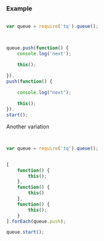 ### Example

```javascript

var queue = require('tq').queue();



queue.push(function() {
	console.log('next');

	this();

}).
push(function() {
	
	console.log("next");

	this();
}).
start();

```

Another variation

```javascript


var queue = require('tq').queue();


[
	function() {
		this();
	},
	function() {
		this()
	},
	function() {
		this();
	}
].forEach(queue.push);

queue.start();